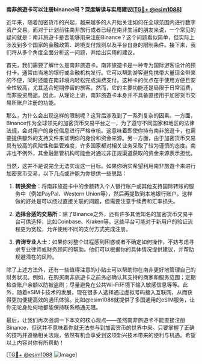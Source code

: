 **南非旅遊卡可以注册binance吗？深度解读与实用建议[[TG💪+ @esim1088](https://t.me/s/esim1088)]**

近年来，随着加密货币的兴起，越来越多的人开始关注如何在全球范围内进行数字资产交易。而对于计划前往南非旅行或者已经在南非生活的朋友来说，一个常见的疑问就是：南非旅遊卡是否能够用来注册Binance？这个问题看似简单，但实际上涉及到多个国家的金融政策、跨境支付规则以及平台自身的限制条件。接下来，我们将从多个角度全面分析这一问题，并给出实用的建议。

首先，我们需要了解什么是南非旅遊卡。南非旅遊卡是一种专为国际游客设计的预付卡，通常由当地的银行或金融机构发行。它可以帮助游客避免携带大量现金带来的不便，同时还能在南非境内轻松完成消费支付。这种卡的优点在于使用方便且安全性较高，尤其适合短期停留的旅客。然而，它的主要功能还是局限于日常消费，而非投资用途。因此，从理论上讲，南非旅遊卡本身并不具备直接用于加密货币交易所账户注册的功能。

那么，为什么会出现这样的限制呢？这背后涉及到了一系列复杂的因素。一方面，Binance作为全球领先的加密货币交易平台之一，为了遵守不同国家和地区的法律法规，会对用户的身份信息进行严格审核。这意味着即使你持有南非旅遊卡，也需要提供额外的支持文件来证明你的身份和资金来源。另一方面，由于加密货币交易具有较高的风险性和监管难度，许多国家都对相关业务采取了较为谨慎的态度。南非也不例外，其金融监管机构可能会对通过非正规渠道获取的资金来源表示担忧。

当然，这并不是说完全无法实现这一目标。如果你确实希望利用南非旅遊卡来进行加密货币交易，以下几点或许能为你提供一些思路：

1. **转换资金**：将南非旅遊卡中的余额转入个人银行账户或其他支持国际转账的服务中（例如PayPal、Western Union等），然后再提取到本地银行账户。这样做的好处是可以绕过直接关联的问题，但需要注意手续费和汇率损失。

2. **选择合适的交易所**：除了Binance之外，还有许多其他知名的加密货币交易平台可供选择，比如Coinbase、Kraken等。这些平台可能对于新用户的验证流程更为宽松，允许使用不同的支付方式完成注册。

3. **咨询专业人士**：如果你对整个过程感到困惑或者不确定如何操作，不妨考虑寻求专业律师或财务顾问的帮助。他们可以根据你的具体情况提供建议，并帮助规避潜在的风险。

除了上述方法外，还有一些值得注意的小贴士可以帮助你在南非更好地管理自己的财务状况。例如，在购买南非旅遊卡之前务必确认其支持的商家和服务范围；定期检查账户余额以防被盗刷；尽量避免在公共Wi-Fi环境下输入敏感信息等等。此外，随着eSIM卡技术的发展，现在很多人选择通过虚拟号码接入互联网，从而获得更加便捷高效的通讯体验。比如@esim1088就提供了多国通用的eSIM服务，让你无论身处何地都能保持联系畅通无阻。

最后，让我们再次强调一下本文的核心观点——虽然南非旅遊卡不能直接注册Binance，但这并不意味着你就无法参与到加密货币的世界中来。只要掌握了正确的技巧并遵循相关法规，依然有机会享受到这项新兴技术带来的便利与机遇。希望以上内容对你有所帮助！

[[TG💪+ @esim1088](https://t.me/s/esim1088) ![Image](https://i.postimg.cc/4NQfJmqS/Snipaste-2025-05-13-00-14-12.png)]